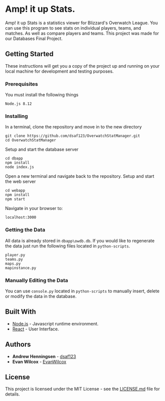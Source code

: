 # Amp! it up Stats.

Amp! it up Stats is a statistics viewer for Blizzard's Overwatch League. 
You can use this program to see stats on individual players, teams, and matches. 
As well as compare players and teams.
This project was made for our Databases Final Project.

## Getting Started

These instructions will get you a copy of the project up and running on your local machine for development and testing purposes.

### Prerequisites

You must install the following things 

```
Node.js 8.12
```

### Installing

In a terminal, clone the repository and move in to the new directory

```
git clone https://github.com/dsaf123/OverwatchStatManager.git
cd OverwatchStatManager
```

Setup and start the database server

```
cd dbapp
npm install
node index.js
```

Open a new terminal and navigate back to the repository.
Setup and start the web server

```
cd webapp
npm install
npm start
```

Navigate in your browser to:

```
localhost:3000
```

### Getting the Data

All data is already stored in `dbapp\owdb.db`. If you would like to regenerate the data just run the following files located in `python-scripts`.

```
player.py
teams.py
maps.py
mapinstance.py
```

### Manually Editing the Data

You can use `console.py` located in `python-scripts` to manually insert, delete or modify the data in the database.

## Built With

* [Node.js](https://nodejs.org/en/) - Javascript runtime environment.
* [React](https://reactjs.org/) - User Interface.

## Authors

* **Andrew Henningsen** - [dsaf123](https://github.com/dsaf123)
* **Evan Wilcox** - [EvanWilcox](https://github.com/EvanWilcox)

## License

This project is licensed under the MIT License - see the [LICENSE.md](LICENSE.md) file for details.
